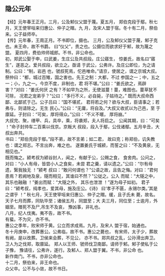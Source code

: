 ## 隐公元年

【经】元年春王正月。三月，公及邾仪父盟于蔑。夏五月，
郑伯克段于鄢。秋七月，天王使宰咺来归惠公、仲子之赗。九
月，及宋人盟于宿。冬十有二月，祭伯来。公子益师卒。  
【传】元年春，王周正月。不书即位，摄也。
三月，公及邾仪父盟于蔑，邾子克也。未王命，故不书爵。
曰“仪父”，贵之也。公摄位而欲求好于邾，故为蔑之盟。
夏四月，费伯帅师城郎。不书，非公命也。  
初，郑武公娶于申，曰武姜，生庄公及共叔段。庄公寤生，
惊姜氏，故名曰“寤生”，遂恶之。爱共叔段，欲立之。亟请
于武公，公弗许。及庄公即位，为之请制。公曰：“制，岩邑
也，虢叔死焉，佗邑唯命。”请京，使居之，谓之京城大叔。
祭仲曰：“都，城过百雉，国之害也。先王之制：大都，不过
参国之一；中，五之一；小，九之一。今京不度，非制也，君
将不堪。”公曰：“姜氏欲之，焉辟害？”对曰：“姜氏何厌
之有？不如早为之所，无使滋蔓！蔓，难图也。蔓草犹不可除，
况君之宠弟乎？”公曰：“多行不义，必自毙，子姑待之。”
既而大叔命西鄙、北鄙贰于己。公子吕曰：“国不堪贰，
君将若之何？欲与大叔，臣请事之；若弗与，则请除之。无生
民心。”公曰：“无庸，将自及。”大叔又收贰以为己邑，至
于廪延。子封曰：“可矣，厚将得众。”公曰：“不义不暱，
厚将崩。”  
大叔完、聚，缮甲、兵，具卒，乘，将袭郑，夫人将启之。
公闻其期，曰：“可矣 ！”命子封帅车二百乘以伐京。京叛大
叔段，段入于鄢，公伐诸鄢。五月辛丑，大叔出奔共。  
书曰：“郑伯克段于鄢。”段不弟，故不言弟；如二君，
故曰克；称郑伯，讥失教也：谓之郑志。不言出奔，难之也。
遂置姜氏于城颍，而誓之曰：“不及黄泉，无相见也。”  
既而悔之。颍考叔为颍谷封人，闻之，有献于公，公赐之食，
食舍肉。公问之，对曰：“小人有母，皆尝小人之食矣，未尝
君之羹，请以遗之。”公曰：“尔有母遗，繄我独无 ！”颍考
叔曰：“敢问何谓也？”公语之故，且告之悔。对曰：“君何
患焉？若阙地及泉，隧而相见，其谁曰不然？”公従之。公入
而赋：“大隧之中，其乐也融融 ！”姜出而赋：“大隧之外，
其乐也泄泄 ！”遂为母子如初。
君子曰：“颍考叔，纯孝也，爱其母，施及庄公。《诗》
曰‘孝子不匮，永锡尔类。’其是之谓乎 ！”
秋七月，天王使宰咺来归惠公、仲子之赗。缓，且子氏未
薨，故名。天子七月而葬，同轨毕至；诸侯五月，同盟至；大
夫三月，同位至；士逾月，外姻至。赠死不及尸,吊生不及哀，
豫凶事，非礼也。  
八月，纪人伐夷。夷不告，故不书。  
有蜚。不为灾，亦不书。  
惠公之季年，败宋师于黄。公立而求成焉。九月，及宋人
盟于宿，始通也。  
冬十月庚申，改葬惠公。公弗临，故不书。惠公之薨也，
有宋师，太子少，葬故有阙，是以改葬。卫侯来会葬，不见公，
亦不书。郑共叔之乱，公孙滑出奔卫。卫人为之伐郑，取廪延。
郑人以王师、虢师伐卫南鄙。请师于邾。邾子使私于公子豫，
豫请往，公弗许，遂行。及邾人、郑人盟于翼。不书，非公命
也。  
新作南门。不书，亦非公命也。  
十二月，祭伯来，非王命也。  
众父卒。公不与小敛，故不书日。  

